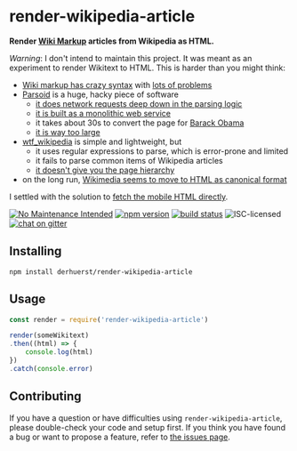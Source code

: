 # render-wikipedia-article

**Render [Wiki Markup](https://en.wikipedia.org/wiki/Help:Wiki_markup) articles from Wikipedia as HTML.**

*Warning*: I don't intend to maintain this project. It was meant as an experiment to render Wikitext to HTML. This is harder than you might think:

- [Wiki markup has crazy syntax](https://en.wikipedia.org/wiki/Help:Wiki_markup) with [lots of problems](https://www.mediawiki.org/wiki/Parsoid/limitations)
- [Parsoid](https://www.mediawiki.org/wiki/Parsoid) is a huge, hacky piece of software
	- [it does network requests deep down in the parsing logic](https://github.com/wikimedia/parsoid/blob/95ab1203078d26a459de1e09aedcebce0fdedf40/lib/wt2html/tt/TemplateHandler.js#L1222)
	- [it is built as a monolithic web service](https://github.com/wikimedia/parsoid/blob/d07dfe1/lib/api/ParsoidService.js)
	- it takes about 30s to convert the page for [Barack Obama](https://en.wikipedia.org/wiki/Barack_Obama)
	- [it is way too large](https://github.com/wikimedia/parsoid/blob/8cf86d1/package.json#L7-L31)
- [wtf_wikipedia](https://github.com/spencermountain/wtf_wikipedia) is simple and lightweight, but
	- it uses regular expressions to parse, which is error-prone and limited
	- it fails to parse common items of Wikipedia articles
	- [it doesn't give you the page hierarchy](https://github.com/spencermountain/wtf_wikipedia/blob/ab95743/README.md#sample-output)
- on the long run, [Wikimedia seems to move to HTML as canonical format](https://blog.wikimedia.org/2013/03/04/parsoid-how-wikipedia-catches-up-with-the-web/)

I settled with the solution to [fetch the mobile HTML directly](https://github.com/derhuerst/wikipedia-articles-feed/blob/5b6dfd8/fetch-page-revision.js).

[![No Maintenance Intended](http://unmaintained.tech/badge.svg)](http://unmaintained.tech/)
[![npm version](https://img.shields.io/npm/v/render-wikipedia-article.svg)](https://www.npmjs.com/package/render-wikipedia-article)
[![build status](https://img.shields.io/travis/derhuerst/render-wikipedia-article.svg)](https://travis-ci.org/derhuerst/render-wikipedia-article)
![ISC-licensed](https://img.shields.io/github/license/derhuerst/render-wikipedia-article.svg)
[![chat on gitter](https://badges.gitter.im/derhuerst.svg)](https://gitter.im/derhuerst)


## Installing

```shell
npm install derhuerst/render-wikipedia-article
```


## Usage

```js
const render = require('render-wikipedia-article')

render(someWikitext)
.then((html) => {
	console.log(html)
})
.catch(console.error)
```


## Contributing

If you have a question or have difficulties using `render-wikipedia-article`, please double-check your code and setup first. If you think you have found a bug or want to propose a feature, refer to [the issues page](https://github.com/derhuerst/render-wikipedia-article/issues).
